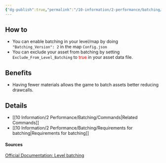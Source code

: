 ```yaml
---
{"dg-publish":true,"permalink":"/10-information/2-performance/batching/batching/","created":"2024-03-31T21:04:30.053+07:00","updated":"2024-03-31T22:24:33.361+07:00"}
---
```


## How to
* You can enable batching in your level/map by doing `"Batching_Version": 2` in the map `Config.json` 
* You can exclude your asset from batching by setting `Exclude_From_Level_Batching` to <span style="color:red">true</span> in your asset data file.
## Benefits

* Having fewer materials allows the game to batch assets better reducing drawcalls.
## Details

* [[10 Information/2 Performance/Batching/Commands\|Related Commands]]
* [[10 Information/2 Performance/Batching/Requirements for batching\|Requirements for batching]]

#### Sources
[Official Documentation: Level batching](https://docs.smartlydressedgames.com/en/stable/mapping/level-batching.html) 